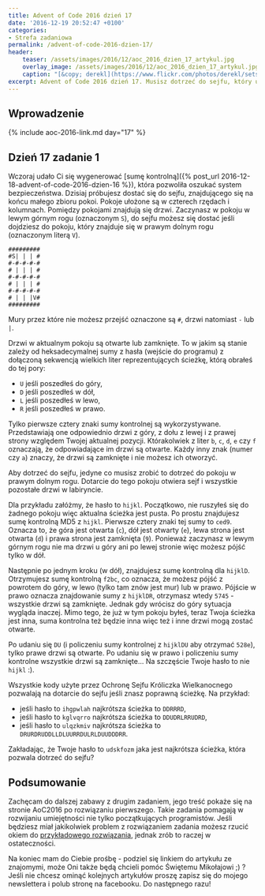 ```yaml
---
title: Advent of Code 2016 dzień 17
date: '2016-12-19 20:52:47 +0100'
categories:
- Strefa zadaniowa
permalink: /advent-of-code-2016-dzien-17/
header:
    teaser: /assets/images/2016/12/aoc_2016_dzien_17_artykul.jpg
    overlay_image: /assets/images/2016/12/aoc_2016_dzien_17_artykul.jpg
    caption: "[&copy; derekl](https://www.flickr.com/photos/derekl/sets/72157649148835567)"
excerpt: Advent of Code 2016 dzień 17. Musisz dotrzeć do sejfu, który ukryty jest za kilkoma drzwiami, problem polega na tym, że zamki drzwi otwierają się wyłącznie w specyficznych momentach.
---
```


## Wprowadzenie

{% include aoc-2016-link.md day="17" %}

## Dzień 17 zadanie 1

Wczoraj udało Ci się wygenerować [sumę kontrolną]({% post_url 2016-12-18-advent-of-code-2016-dzien-16 %}), która pozwoliła oszukać system bezpieczeństwa. Dzisiaj próbujesz dostać się do sejfu, znajdującego się na końcu małego zbioru pokoi. Pokoje ułożone są w czterech rzędach i kolumnach. Pomiędzy pokojami znajdują się drzwi. Zaczynasz w pokoju w lewym górnym rogu (oznaczonym `S`), do sejfu możesz się dostać jeśli dojdziesz do pokoju, który znajduje się w prawym dolnym rogu (oznaczonym literą `V`).

    #########
    #S| | | #
    #-#-#-#-#
    # | | | #
    #-#-#-#-#
    # | | | #
    #-#-#-#-#
    # | | |V#
    #########

Mury przez które nie możesz przejść oznaczone są `#`, drzwi natomiast `-` lub `|`.

Drzwi w aktualnym pokoju są otwarte lub zamknięte. To w jakim są stanie zależy od heksadecymalnej sumy z hasła (wejście do programu) z dołączoną sekwencją wielkich liter reprezentujących ścieżkę, którą obrałeś do tej pory:

- `U` jeśli poszedłeś do góry,
- `D` jeśli poszedłeś w dół,
- `L` jeśli poszedłeś w lewo,
- `R` jeśli poszedłeś w prawo.

Tylko pierwsze cztery znaki sumy kontrolnej są wykorzystywane. Przedstawiają one odpowiednio drzwi z góry, z dołu z lewej i z prawej strony względem Twojej aktualnej pozycji. Którakolwiek z liter `b`, `c`, `d`, `e` czy `f` oznaczają, że odpowiadające im drzwi są otwarte. Każdy inny znak (numer czy `a`) znaczy, że drzwi są zamknięte i nie możesz ich otworzyć.

Aby dotrzeć do sejfu, jedyne co musisz zrobić to dotrzeć do pokoju w prawym&nbsp;dolnym rogu. Dotarcie do tego pokoju otwiera sejf i wszystkie pozostałe drzwi w labiryncie.

Dla przykładu załóżmy, że hasło to `hijkl`. Początkowo, nie ruszyłeś się do żadnego pokoju więc aktualna ścieżka jest pusta. Po prostu znajdujesz sumę kontrolną MD5 z `hijkl`. Pierwsze cztery znaki tej sumy to `ced9`. Oznacza to, że góra jest otwarta (`c`), dół jest otwarty (`e`), lewa strona jest otwarta (`d`) i prawa strona jest zamknięta (`9`). Ponieważ zaczynasz w lewym górnym rogu nie ma drzwi u góry ani po lewej stronie więc możesz pójść tylko w dół.

Następnie po jednym kroku (w dół), znajdujesz sumę kontrolną dla `hijklD`. Otrzymujesz sumę kontrolną `f2bc`, co oznacza, że możesz pójść z powrotem do góry, w lewo (tylko tam znów jest mur) lub w prawo. Pójście w prawo oznacza znajdowanie sumy z `hijklDR`, otrzymasz wtedy `5745` - wszystkie drzwi są zamknięte. Jednak gdy wrócisz do góry sytuacja wygląda inaczej. Mimo tego, że już w tym pokoju byłeś, teraz Twoja ścieżka jest inna, suma kontrolna też będzie inna więc też i inne drzwi mogą zostać otwarte.

Po udaniu się `DU` (i policzeniu sumy kontrolnej z `hijklDU` aby otrzymać `528e`), tylko prawe drzwi są otwarte. Po udaniu się w prawo i policzeniu sumy kontrolne wszystkie drzwi są zamknięte... Na szczęście Twoje hasło to nie `hijkl` :).

Wszystkie kody użyte przez Ochronę Sejfu Króliczka Wielkanocnego pozwalają na dotarcie do sejfu jeśli znasz poprawną ścieżkę. Na przykład:

- jeśli hasło to `ihgpwlah` najkrótsza ścieżka to `DDRRRD`,
- jeśli hasło to `kglvqrro` najkrótsza ścieżka to `DDUDRLRRUDRD`,
- jeśli hasło to `ulqzkmiv` najkrótsza ścieżka to `DRURDRUDDLLDLUURRDULRLDUUDDDRR`.

Zakładając, że Twoje hasło to `udskfozm` jaka jest najkrótsza ścieżka, która pozwala dotrzeć do sejfu?

## Podsumowanie

Zachęcam do dalszej zabawy z drugim zadaniem, jego treść pokaże się na stronie AoC2016 po rozwiązaniu pierwszego. Takie zadania pomagają w rozwijaniu umiejętności nie tylko początkujących programistów. Jeśli będziesz miał jakikolwiek problem z rozwiązaniem zadania możesz rzucić okiem do [przykładowego rozwiązania](https://github.com/SamouczekProgramisty/StrefaZadaniowaSamouka/tree/master/05_aoc_2016/src/main/java/pl/samouczekprogramisty/szs/aoc2016/day17), jednak zrób to raczej w ostateczności.

Na koniec mam do Ciebie prośbę - podziel się linkiem do artykułu ze znajomymi, może Oni także będą chcieli pomóc Świętemu Mikołajowi ;) ? Jeśli nie chcesz ominąć kolejnych artykułów proszę zapisz się do mojego newslettera i polub stronę na facebooku. Do następnego razu!
